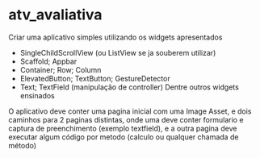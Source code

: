 # atv_avaliativa

Criar uma aplicativo simples utilizando os widgets apresentados
- SingleChildScrollView (ou ListView se ja souberem utilizar)
- Scaffold; Appbar
- Container; Row; Column
- ElevatedButton; TextButton; GestureDetector
- Text; TextField (manipulação de controller)
Dentre outros widgets ensinados

O aplicativo deve conter uma pagina inicial com uma Image Asset, e dois caminhos para 2 paginas distintas, onde uma deve conter formulario e captura de preenchimento (exemplo textfield), e a outra pagina deve executar algum código por metodo (calculo ou qualquer chamada de método)

 
 
